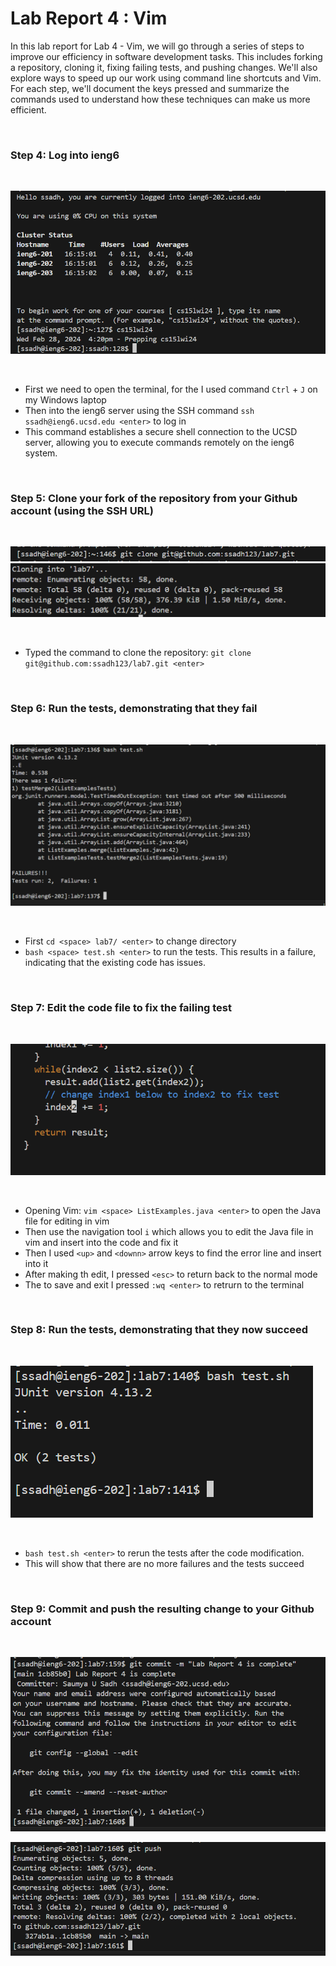 # Lab Report 4 : Vim

In this lab report for Lab 4 - Vim, we will go through a series of steps to improve our efficiency in software development tasks. This includes forking a repository, cloning it, fixing failing tests, and pushing changes. We'll also explore ways to speed up our work using command line shortcuts and Vim. For each step, we'll document the keys pressed and summarize the commands used to understand how these techniques can make us more efficient.


&nbsp;
### Step 4: Log into ieng6 

&nbsp;

![Image](Step4_Rename.png)

&nbsp;


- First we need to open the terminal, for the I used command `Ctrl` + `J` on my Windows laptop
- Then into the ieng6 server using the SSH command `ssh ssadh@ieng6.ucsd.edu <enter>` to log in
- This command establishes a secure shell connection to the UCSD server, allowing you to execute commands remotely on the ieng6 system.



&nbsp;

### Step 5: Clone your fork of the repository from your Github account (using the SSH URL)
&nbsp;

![Image](gitclone.png)
![Image](step5part2.png)

&nbsp;

- Typed the command to clone the repository: `git clone git@github.com:ssadh123/lab7.git <enter>`




&nbsp;
### Step 6: Run the tests, demonstrating that they fail
&nbsp;

![Image](step6_showFail.png)

&nbsp;

- First `cd <space> lab7/ <enter>` to change directory
- `bash <space> test.sh <enter>` to run the tests. This results in a failure, indicating that the existing code has issues.



&nbsp;
### Step 7: Edit the code file to fix the failing test
&nbsp;

![Image](step7_codeisFixed.png)

&nbsp;


- Opening Vim: `vim <space> ListExamples.java <enter>` to open the Java file for editing in vim
- Then use the navigation tool `i` which allows you to edit the Java file in vim and insert into the code and fix it
- Then I used `<up>` and `<downn>` arrow keys to find the error line and insert into it
- After making th edit, I pressed `<esc>` to return back to the normal mode
- The to save and exit I pressed `:wq <enter>` to retrurn to the terminal 

&nbsp;
### Step 8: Run the tests, demonstrating that they now succeed
&nbsp;

![Image](step8_NoFailure.png)

&nbsp;

- `bash test.sh <enter>` to rerun the tests after the code modification.
- This will show that there are no more failures and the tests succeed 


&nbsp;
### Step 9: Commit and push the resulting change to your Github account
&nbsp;


![Image](commit_lab4.png)

![Image](gitPush_finalstep.png)

&nbsp;


